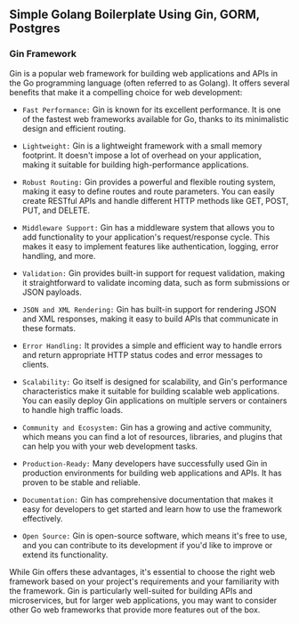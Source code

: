 ## Simple Golang Boilerplate Using Gin, GORM, Postgres

### Gin Framework

Gin is a popular web framework for building web applications and APIs in the Go programming language 
(often referred to as Golang). It offers several benefits that make it a compelling choice for web development:

- `Fast Performance:`
Gin is known for its excellent performance. It is one of the fastest web frameworks available for Go, 
thanks to its minimalistic design and efficient routing.

- `Lightweight:`
Gin is a lightweight framework with a small memory footprint. It doesn't impose a lot of overhead on your application, 
making it suitable for building high-performance applications.

- `Robust Routing:`
Gin provides a powerful and flexible routing system, making it easy to define routes and route parameters. 
You can easily create RESTful APIs and handle different HTTP methods like GET, POST, PUT, and DELETE.

- `Middleware Support:`
Gin has a middleware system that allows you to add functionality to your application's request/response cycle. 
This makes it easy to implement features like authentication, logging, error handling, and more.

- `Validation:`
Gin provides built-in support for request validation, making it straightforward to validate incoming data, such as 
form submissions or JSON payloads.

- `JSON and XML Rendering:`
Gin has built-in support for rendering JSON and XML responses, making it easy to build APIs that communicate in these formats.

- `Error Handling:`
It provides a simple and efficient way to handle errors and return appropriate HTTP status codes and error messages to clients.

- `Scalability:`
Go itself is designed for scalability, and Gin's performance characteristics make it suitable for building scalable 
web applications. You can easily deploy Gin applications on multiple servers or containers to handle high traffic loads.

- `Community and Ecosystem:`
Gin has a growing and active community, which means you can find a lot of resources, libraries, and plugins that can 
help you with your web development tasks.

- `Production-Ready:`
Many developers have successfully used Gin in production environments for building web applications and APIs.
It has proven to be stable and reliable.

- `Documentation:`
Gin has comprehensive documentation that makes it easy for developers to get started and learn how to use the framework effectively.

- `Open Source:`
Gin is open-source software, which means it's free to use, and you can contribute to its development if you'd 
like to improve or extend its functionality.


While Gin offers these advantages, it's essential to choose the right web framework based on your project's requirements
and your familiarity with the framework. Gin is particularly well-suited for building APIs and microservices, but for 
larger web applications, you may want to consider other Go web frameworks that provide more features out of the box.















































